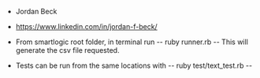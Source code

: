 - Jordan Beck
- https://www.linkedin.com/in/jordan-f-beck/

- From smartlogic root folder, in terminal run -- ruby runner.rb -- This will generate the csv file requested.

- Tests can be run from the same locations with -- ruby test/text_test.rb --
